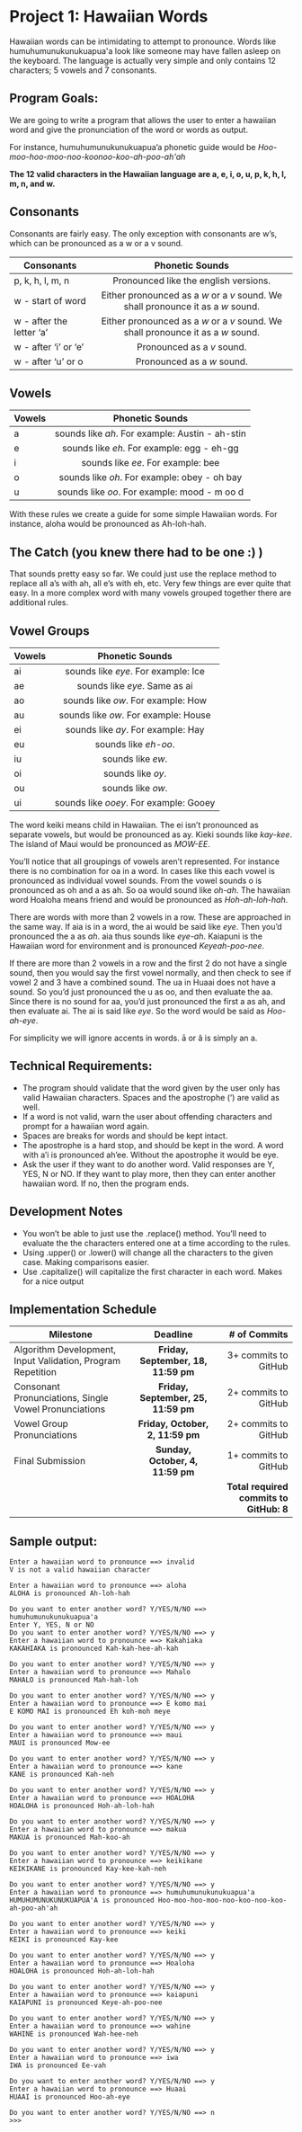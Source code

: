 # Project 1: Hawaiian Words

Hawaiian words can be intimidating to attempt to pronounce. Words like
humuhumunukunukuapua'a look like someone may have fallen asleep on the keyboard. The
language is actually very simple and only contains 12 characters; 5 vowels and 7 consonants.

## Program Goals: 
We are going to write a program that allows the user to enter a hawaiian word and give the
pronunciation of the word or words as output.

For instance, humuhumunukunukuapua’a phonetic guide would be *Hoo-moo-hoo-moo-noo-koonoo-koo-ah-poo-ah'ah*

**The 12 valid characters in the Hawaiian language are a, e, i, o, u, p, k, h, l, m, n, and w.**

## Consonants

Consonants are fairly easy. The only exception with consonants are w’s, which can be
pronounced as a w or a v sound.

| Consonants        | Phonetic Sounds|
| ------------- |:-------------:| 
|p, k, h, l, m, n     | Pronounced like the english versions.|
|w - start of word    |  Either pronounced as a *w* or a *v* sound. We shall pronounce it as a *w* sound.|
| w - after the letter ‘a’ | Either pronounced as a *w* or a *v* sound. We shall pronounce it as a *w* sound.|
| w - after ‘i’ or ‘e’| Pronounced as a *v* sound.|
| w - after ‘u’ or o | Pronounced as a *w* sound.|

## Vowels 
| Vowels        | Phonetic Sounds|
| ------------- |:-------------:| 
|a | sounds like *ah*. For example: Austin - ah-stin|
|e | sounds like *eh*. For example: egg - eh-gg|
|i | sounds like *ee*. For example: bee|
|o | sounds like *oh*. For example: obey - oh bay|
|u | sounds like *oo*. For example: mood - m oo d|

With these rules we create a guide for some simple Hawaiian words. For instance, aloha would be pronounced as Ah-loh-hah.

## The Catch (you knew there had to be one :) )

That sounds pretty easy so far. We could just use the replace method to replace all a’s with ah,
all e’s with eh, etc. Very few things are ever quite that easy. In a more complex word with
many vowels grouped together there are additional rules.

## Vowel Groups 
| Vowels        | Phonetic Sounds|
| ------------- |:-------------:| 
|ai | sounds like *eye*. For example: Ice|
|ae | sounds like *eye*. Same as ai|
|ao | sounds like *ow*. For example: How|
|au | sounds like *ow*. For example: House|
|ei | sounds like *ay*. For example: Hay|
|eu | sounds like *eh-oo*.|
|iu | sounds like *ew*.|
|oi | sounds like *oy*.|
|ou | sounds like *ow*.|
|ui | sounds like *ooey*. For example: Gooey|

The word keiki means child in Hawaiian. The ei isn’t pronounced as separate vowels, but would
be pronounced as ay. Kieki sounds like *kay-kee*. The island of Maui would be pronounced as
*MOW-EE*.

You’ll notice that all groupings of vowels aren’t represented. For instance there is no
combination for oa in a word. In cases like this each vowel is pronounced as individual vowel
sounds. From the vowel sounds o is pronounced as oh and a as ah. So oa would sound like
*oh-ah*. The hawaiian word Hoaloha means friend and would be pronounced as *Hoh-ah-loh-hah*.

There are words with more than 2 vowels in a row. These are approached in the same way. If
aia is in a word, the ai would be said like *eye*. Then you’d pronounced the a as *ah*. aia thus
sounds like *eye-ah*. Kaiapuni is the Hawaiian word for environment and is pronounced *Keyeah-poo-nee*.

If there are more than 2 vowels in a row and the first 2 do not have a single sound, then you
would say the first vowel normally, and then check to see if vowel 2 and 3 have a combined
sound. The ua in Huaai does not have a sound. So you’d just pronounced the u as oo, and
then evaluate the aa. Since there is no sound for aa, you’d just pronounced the first a as ah,
and then evaluate ai. The ai is said like *eye*. So the word would be said as *Hoo-ah-eye*.

For simplicity we will ignore accents in words. ā or â is simply an a.

## Technical Requirements:
- The program should validate that the word given by the user only has valid Hawaiian
characters. Spaces and the apostrophe (‘) are valid as well.
- If a word is not valid, warn the user about offending characters and prompt for a
hawaiian word again.
- Spaces are breaks for words and should be kept intact.
- The apostrophe is a hard stop, and should be kept in the word. A word with a’i is
pronounced ah’ee. Without the apostrophe it would be eye.
- Ask the user if they want to do another word. Valid responses are Y, YES, N or NO. If
they want to play more, then they can enter another hawaiian word. If no, then the
program ends.

## Development Notes
- You won’t be able to just use the .replace() method. You’ll need to evaluate the the
characters entered one at a time according to the rules.
- Using .upper() or .lower() will change all the characters to the given case. Making
comparisons easier.
- Use .capitalize() will capitalize the first character in each word. Makes for a nice output

## Implementation Schedule
| Milestone        | Deadline| # of Commits |
| ----------|:----------------:| ----------------:|
|Algorithm Development, Input Validation, Program Repetition | **Friday, September, 18, 11:59 pm**| 3+ commits to GitHub|
|Consonant Pronunciations, Single Vowel Pronunciations | **Friday, September, 25, 11:59 pm**| 2+ commits to GitHub|
|Vowel Group Pronunciations |**Friday, October, 2, 11:59 pm** |2+ commits to GitHub|
|Final Submission |**Sunday, October, 4, 11:59 pm** |1+ commits to GitHub|
| ||**Total required commits to GitHub: 8**|

## Sample output: 

```
Enter a hawaiian word to pronounce ==> invalid
V is not a valid hawaiian character

Enter a hawaiian word to pronounce ==> aloha
ALOHA is pronounced Ah-loh-hah

Do you want to enter another word? Y/YES/N/NO ==> humuhumunukunukuapua'a
Enter Y, YES, N or NO
Do you want to enter another word? Y/YES/N/NO ==> y
Enter a hawaiian word to pronounce ==> Kakahiaka
KAKAHIAKA is pronounced Kah-kah-hee-ah-kah

Do you want to enter another word? Y/YES/N/NO ==> y
Enter a hawaiian word to pronounce ==> Mahalo
MAHALO is pronounced Mah-hah-loh

Do you want to enter another word? Y/YES/N/NO ==> y
Enter a hawaiian word to pronounce ==> E komo mai
E KOMO MAI is pronounced Eh koh-moh meye

Do you want to enter another word? Y/YES/N/NO ==> y
Enter a hawaiian word to pronounce ==> maui
MAUI is pronounced Mow-ee

Do you want to enter another word? Y/YES/N/NO ==> y
Enter a hawaiian word to pronounce ==> kane
KANE is pronounced Kah-neh

Do you want to enter another word? Y/YES/N/NO ==> y
Enter a hawaiian word to pronounce ==> HOALOHA
HOALOHA is pronounced Hoh-ah-loh-hah

Do you want to enter another word? Y/YES/N/NO ==> y
Enter a hawaiian word to pronounce ==> makua
MAKUA is pronounced Mah-koo-ah

Do you want to enter another word? Y/YES/N/NO ==> y
Enter a hawaiian word to pronounce ==> keikikane
KEIKIKANE is pronounced Kay-kee-kah-neh

Do you want to enter another word? Y/YES/N/NO ==> y
Enter a hawaiian word to pronounce ==> humuhumunukunukuapua'a
HUMUHUMUNUKUNUKUAPUA'A is pronounced Hoo-moo-hoo-moo-noo-koo-noo-koo-ah-poo-ah'ah

Do you want to enter another word? Y/YES/N/NO ==> y
Enter a hawaiian word to pronounce ==> keiki
KEIKI is pronounced Kay-kee

Do you want to enter another word? Y/YES/N/NO ==> y
Enter a hawaiian word to pronounce ==> Hoaloha
HOALOHA is pronounced Hoh-ah-loh-hah

Do you want to enter another word? Y/YES/N/NO ==> y
Enter a hawaiian word to pronounce ==> kaiapuni
KAIAPUNI is pronounced Keye-ah-poo-nee

Do you want to enter another word? Y/YES/N/NO ==> y
Enter a hawaiian word to pronounce ==> wahine
WAHINE is pronounced Wah-hee-neh

Do you want to enter another word? Y/YES/N/NO ==> y
Enter a hawaiian word to pronounce ==> iwa
IWA is pronounced Ee-vah

Do you want to enter another word? Y/YES/N/NO ==> y
Enter a hawaiian word to pronounce ==> Huaai
HUAAI is pronounced Hoo-ah-eye

Do you want to enter another word? Y/YES/N/NO ==> n
>>> 
```
